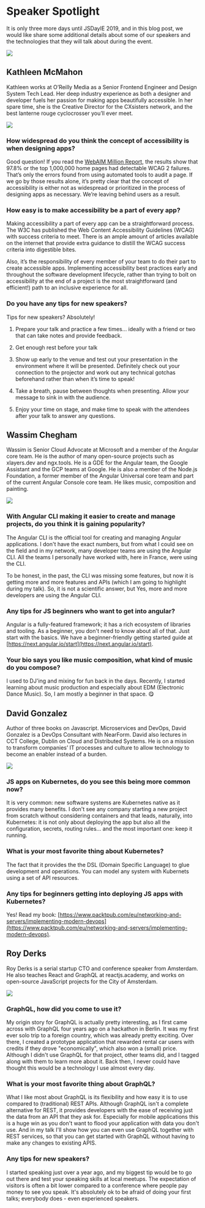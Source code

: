 # Speaker Spotlight

It is only three more days until JSDayIE 2019, and in this blog post, we would like share some additional details about some of our speakers and the technologies that they will talk about during the event.

![](https://jsdayie.azureedge.net/data/media/blog/blog_post_14.png)

## Kathleen McMahon

Kathleen works at O’Reilly Media as a Senior Frontend Engineer and Design System Tech Lead. Her deep industry experience as both a designer and developer fuels her passion for making apps beautifully accessible. In her spare time, she is the Creative Director for the CXsisters network, and the best lanterne rouge cyclocrosser you’ll ever meet.

![](https://jsdayie.azureedge.net/data/media/speakers_2019/kathleen_mcmahon.jpg)

### How widespread do you think the concept of accessibility is when designing apps?

Good question! If you read the [WebAIM Million Report](https://webaim.org/projects/million/), the results show that 97.8% or the top 1,000,000 home pages had detectable WCAG 2 failures. That’s only the errors found from using automated tools to audit a page. If we go by those results alone, it’s pretty clear that the concept of accessibility is either not as widespread or prioritized in the process of designing apps as necessary. We’re leaving behind users as a result.

### How easy is to make accessibility be a part of every app?

Making accessibility a part of every app can be a straightforward process. The W3C has published the Web Content Accessibility Guidelines (WCAG) with success criteria to meet. There is an ample amount of articles available on the internet that provide extra guidance to distill the WCAG success criteria into digestible bites.

Also, it’s the responsibility of every member of your team to do their part to create accessible apps. Implementing accessibility best practices early and throughout the software development lifecycle, rather than trying to bolt on accessibility at the end of a project is the most straightforward (and efficient!) path to an inclusive experience for all.

### Do you have any tips for new speakers?

Tips for new speakers? Absolutely!

1. Prepare your talk and practice a few times… ideally with a friend or two that can take notes and provide feedback.

2. Get enough rest before your talk

3. Show up early to the venue and test out your presentation in the environment where it will be presented. Definitely check out your connection to the projector and work out any technical gotchas beforehand rather than when it’s time to speak!

4. Take a breath, pause between thoughts when presenting. Allow your message to sink in with the audience.

5. Enjoy your time on stage, and make time to speak with the attendees after your talk to answer any questions.

## Wassim Chegham

Wassim is Senior Cloud Advocate at Microsoft and a member of the Angular core team. He is the author of many open-source projects such as xlayers.dev and ngx.tools. He is a GDE for the Angular team, the Google Assistant and the GCP teams at Google. He is also a member of the Node.js Foundation, a former member of the Angular Universal core team and part of the current Angular Console core team. He likes music, composition and painting.

![](https://jsdayie.azureedge.net/data/media/speakers_2019/wassim_chegham.jpg)

### With Angular CLI making it easier to create and manage projects, do you think it is gaining popularity?

The Angular CLI is the official tool for creating and managing Angular applications. I don't have the exact numbers, but from what I could see on the field and in my network, many developer teams are using the Angular CLI. All the teams I personally have worked with, here in France, were using the CLI.

To be honest, in the past, the CLI was missing some features, but now it is getting more and more features and APIs (which I am going to highlight during my talk). So, it is not a scientific answer, but Yes, more and more developers are using the Angular CLI.

### Any tips for JS beginners who want to get into angular?

Angular is a fully-featured framework; it has a rich ecosystem of libraries and tooling. As a beginner, you don't need to know about all of that. Just start with the basics. We have a beginner-friendly getting started guide at [https://next.angular.io/start](https://next.angular.io/start).

### Your bio says you like music composition, what kind of music do you compose?

I used to DJ'ing and mixing for fun back in the days. Recently, I started learning about music production and especially about EDM (Electronic Dance Music). So, I am mostly a beginner in that space. 😋

## David Gonzalez

Author of three books on Javascript. Microservices and DevOps, David Gonzalez is a DevOps Consultant with NearForm. David also lectures in CCT College, Dublin on Cloud and Distributed Systems. He is on a mission to transform companies’ IT processes and culture to allow technology to become an enabler instead of a burden.

![](https://jsdayie.azureedge.net/data/media/speakers_2019/david_gonzalez.jpg)

### JS apps on Kubernetes, do you see this being more common now?

It is very common: new software systems are Kubernetes native as it provides many benefits. I don't see any company starting a new project from scratch without considering containers and that leads, naturally, into Kubernetes: it is not only about deploying the app but also all the configuration, secrets, routing rules... and the most important one: keep it running.

### What is your most favorite thing about Kubernetes?

The fact that it provides the the DSL (Domain Specific Language) to glue development and operations. You can model any system with Kubernets using a set of API resources.

### Any tips for beginners getting into deploying JS apps with Kubernetes?

Yes! Read my book: [https://www.packtpub.com/eu/networking-and-servers/implementing-modern-devops](https://www.packtpub.com/eu/networking-and-servers/implementing-modern-devops).

## Roy Derks

Roy Derks is a serial startup CTO and conference speaker from Amsterdam. He also teaches React and GraphQL at reactjs.academy, and works on open-source JavaScript projects for the City of Amsterdam.

![](https://jsdayie.azureedge.net/data/media/speakers_2019/roy_derks.jpg)

### GraphQL, how did you come to use it?

My origin story for GraphQL is actually pretty interesting, as I first came across with GraphQL four years ago on a hackathon in Berlin. It was my first ever solo trip to a foreign country, which was already pretty exciting. Over there, I created a prototype application that rewarded rental car users with credits if they drove "economically", which also won a (small) price. Although I didn't use GraphQL for that project, other teams did, and I tagged along with them to learn more about it. Back then, I never could have thought this would be a technology I use almost every day.

### What is your most favorite thing about GraphQL?

What I like most about GraphQL is its flexibility and how easy it is to use compared to (traditional) REST APIs. Although GraphQL isn't a complete alternative for REST, it provides developers with the ease of receiving just the data from an API that they ask for. Especially for mobile applications this is a huge win as you don't want to flood your application with data you don't use. And in my talk I'll show how you can even use GraphQL together with REST services, so that you can get started with GraphQL without having to make any changes to existing APIS.

### Any tips for new speakers?

I started speaking just over a year ago, and my biggest tip would be to go out there and test your speaking skills at local meetups. The expectation of visitors is often a bit lower compared to a conference where people pay money to see you speak. It's absolutely ok to be afraid of doing your first talks; everybody does - even experienced speakers.
